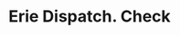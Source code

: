 ---
doi: 10.7916/D87Q09KS
date_other: '1880'
date_other_textual: 1880-1889
form: printed ephemera
genre:
- Checks (bank checks)
name:
- Erie Dispatch
object_in_context_url: https://biggert.cul.columbia.edu/items/view/ave_biggert_01362
subject_hierarchical_geographic:
- Erie, Pennsylvania, United States
subject_name:
- Erie Dispatch
title: Erie Dispatch. Check
sort_title: Erie Dispatch. Check
call_number: ave_biggert_01362
coordinates:
- 42.129444444444445,-80.085
pid: ave_biggert_01362
identifiers: ave_biggert_01362
thumbnail: https://derivativo-1.library.columbia.edu/iiif/2/ldpd:344609/full/!256,256/0/native.jpg
permalink: /biggert/ave_biggert_01362/
layout: iiif-image-page
---